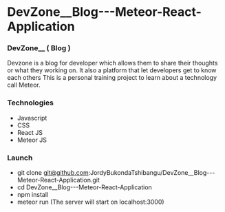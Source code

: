 # DevZone__Blog---Meteor-React-Application



### DevZone__ ( Blog )

Devzone is a blog for developer which allows them to share their thoughts or what they working on.
It also a platform that let developers get to know each others 
This is a personal training project to learn about a technology call Meteor.

### Technologies

* Javascript
* CSS
* React JS
* Meteor JS

### Launch

*  git clone git@github.com:JordyBukondaTshibangu/DevZone__Blog---Meteor-React-Application.git
* cd DevZone__Blog---Meteor-React-Application
* npm install 
* meteor run (The server will start on localhost:3000)
